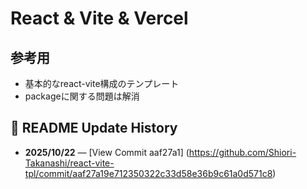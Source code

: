 # React & Vite & Vercel

## 参考用
- 基本的なreact-vite構成のテンプレート
- packageに関する問題は解消

## 🧾 README Update History
- **2025/10/22** — [View Commit aaf27a1]
(https://github.com/Shiori-Takanashi/react-vite-tpl/commit/aaf27a19e712350322c33d58e36b9c61a0d571c8)
